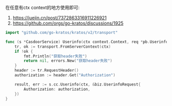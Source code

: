 在任意有ctx context的地方使用即可:

1. https://juejin.cn/post/7372863316911226921
2. https://github.com/orgs/go-kratos/discussions/1925

```go
import "github.com/go-kratos/kratos/v2/transport"

func (s *CasdoorService) Userinfo(ctx context.Context, req *pb.UserinfoRequest) (*pb.UserinfoReply, error) {
	tr, ok := transport.FromServerContext(ctx)
	if !ok {
		fmt.Println("获取header失败")
		return nil, errors.New("获取header失败")
	}
	header := tr.RequestHeader()
	authorization := header.Get("Authorization")

	result, err := s.cc.Userinfo(ctx, &biz.UserinfoRequest{
		Authorization: authorization,
	})
}
```
